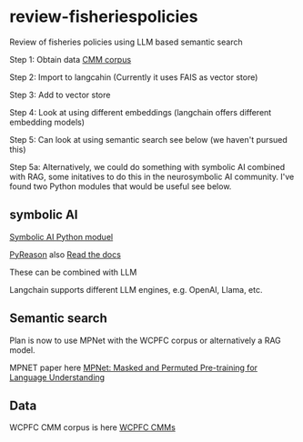 # review-fisheriespolicies
Review of fisheries policies using LLM based semantic search

Step 1: Obtain data [CMM corpus](https://cmm.wcpfc.int/)

Step 2: Import to langcahin (Currently it uses FAIS as vector store)

Step 3: Add to vector store

Step 4: Look at using different embeddings (langchain offers different embedding models)

Step 5: Can look at using semantic search see below (we haven't pursued this)

Step 5a: Alternatively, we could do something with symbolic AI combined with RAG, some initatives to do this in the neurosymbolic AI community. I've found two Python modules that would be useful see below.
 
## symbolic AI

[Symbolic AI Python moduel](https://pypi.org/project/symbolicai/)

[PyReason](https://github.com/lab-v2/pyreason) also [Read the docs](https://pyreason.readthedocs.io/en/latest/)

These can be combined with LLM 

Langchain supports different LLM engines, e.g. OpenAI, Llama, etc.  

## Semantic search

Plan is now to use MPNet with the WCPFC corpus or alternatively a RAG model.

MPNET paper here [MPNet: Masked and Permuted Pre-training for Language Understanding](https://arxiv.org/abs/2004.09297)

## Data 

WCPFC CMM corpus is here [WCPFC CMMs](https://cmm.wcpfc.int/)
